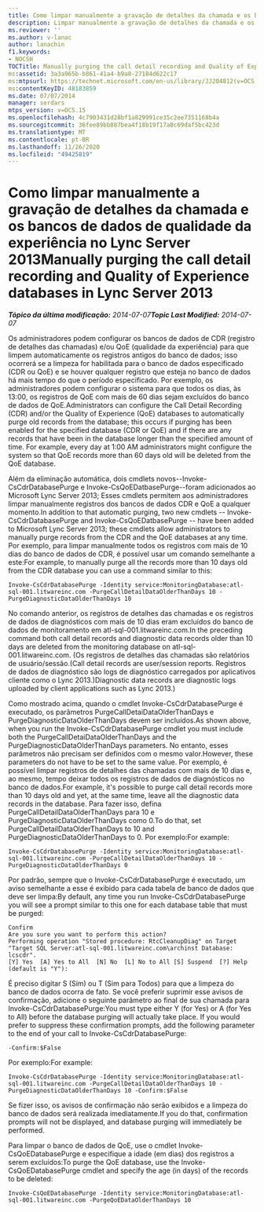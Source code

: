 ```yaml
---
title: Como limpar manualmente a gravação de detalhes da chamada e os bancos de dados de qualidade da experiência
description: Limpar manualmente a gravação de detalhes da chamada e os bancos de dados de experiência de experiência.
ms.reviewer: ''
ms.author: v-lanac
author: lanachin
f1.keywords:
- NOCSH
TOCTitle: Manually purging the call detail recording and Quality of Experience databases
ms:assetid: 3a3a965b-b861-41a4-b9a8-27184d622c17
ms:mtpsurl: https://technet.microsoft.com/en-us/library/JJ204812(v=OCS.15)
ms:contentKeyID: 48183859
ms.date: 07/07/2014
manager: serdars
mtps_version: v=OCS.15
ms.openlocfilehash: 4c7903431d28bf1a829991ce35c2ee7351168b4a
ms.sourcegitcommit: 36fee89bb887bea4f18b19f17a8c69daf5bc423d
ms.translationtype: MT
ms.contentlocale: pt-BR
ms.lasthandoff: 11/26/2020
ms.locfileid: "49425819"
---
```

# <a name="manually-purging-the-call-detail-recording-and-quality-of-experience-databases-in-lync-server-2013"></a><span data-ttu-id="d8db3-103">Como limpar manualmente a gravação de detalhes da chamada e os bancos de dados de qualidade da experiência no Lync Server 2013</span><span class="sxs-lookup"><span data-stu-id="d8db3-103">Manually purging the call detail recording and Quality of Experience databases in Lync Server 2013</span></span>

<div data-xmlns="http://www.w3.org/1999/xhtml">

<div class="topic" data-xmlns="http://www.w3.org/1999/xhtml" data-msxsl="urn:schemas-microsoft-com:xslt" data-cs="https://msdn.microsoft.com/">

<div data-asp="https://msdn2.microsoft.com/asp">



</div>

<div id="mainSection">

<div id="mainBody"><span data-ttu-id="d8db3-104">

<span> </span></span><span class="sxs-lookup"><span data-stu-id="d8db3-104">

<span> </span></span></span>

<span data-ttu-id="d8db3-105">_**Tópico da última modificação:** 2014-07-07_</span><span class="sxs-lookup"><span data-stu-id="d8db3-105">_**Topic Last Modified:** 2014-07-07_</span></span>

<span data-ttu-id="d8db3-p101">Os administradores podem configurar os bancos de dados de CDR (registro de detalhes das chamadas) e/ou QoE (qualidade da experiência) para que limpem automaticamente os registros antigos do banco de dados; isso ocorrerá se a limpeza for habilitada para o banco de dados especificado (CDR ou QoE) e se houver qualquer registro que esteja no banco de dados há mais tempo do que o período especificado. Por exemplo, os administradores podem configurar o sistema para que todos os dias, às 13:00, os registros de QoE com mais de 60 dias sejam excluídos do banco de dados de QoE.</span><span class="sxs-lookup"><span data-stu-id="d8db3-p101">Administrators can configure the Call Detail Recording (CDR) and/or the Quality of Experience (QoE) databases to automatically purge old records from the database; this occurs if purging has been enabled for the specified database (CDR or QoE) and if there are any records that have been in the database longer than the specified amount of time. For example, every day at 1:00 AM administrators might configure the system so that QoE records more than 60 days old will be deleted from the QoE database.</span></span>

<span data-ttu-id="d8db3-108">Além da eliminação automática, dois cmdlets novos--Invoke-CsCdrDatabasePurge e Invoke-CsQoEDatbasePurge--foram adicionados ao Microsoft Lync Server 2013; Esses cmdlets permitem aos administradores limpar manualmente registros dos bancos de dados CDR e QoE a qualquer momento.</span><span class="sxs-lookup"><span data-stu-id="d8db3-108">In addition to that automatic purging, two new cmdlets -- Invoke-CsCdrDatabasePurge and Invoke-CsQoEDatbasePurge -- have been added to Microsoft Lync Server 2013; these cmdlets allow administrators to manually purge records from the CDR and the QoE databases at any time.</span></span> <span data-ttu-id="d8db3-109">Por exemplo, para limpar manualmente todos os registros com mais de 10 dias do banco de dados de CDR, é possível usar um comando semelhante a este:</span><span class="sxs-lookup"><span data-stu-id="d8db3-109">For example, to manually purge all the records more than 10 days old from the CDR database you can use a command similar to this:</span></span>

    Invoke-CsCdrDatabasePurge -Identity service:MonitoringDatabase:atl-sql-001.litwareinc.com -PurgeCallDetailDataOlderThanDays 10 -PurgeDiagnosticDataOlderThanDays 10

<span data-ttu-id="d8db3-110">No comando anterior, os registros de detalhes das chamadas e os registros de dados de diagnósticos com mais de 10 dias eram excluídos do banco de dados de monitoramento em atl-sql-001.litwareinc.com.</span><span class="sxs-lookup"><span data-stu-id="d8db3-110">In the preceding command both call detail records and diagnostic data records older than 10 days are deleted from the monitoring database on atl-sql-001.litwareinc.com.</span></span> <span data-ttu-id="d8db3-111">(Os registros de detalhes das chamadas são relatórios de usuário/sessão.</span><span class="sxs-lookup"><span data-stu-id="d8db3-111">(Call detail records are user/session reports.</span></span> <span data-ttu-id="d8db3-112">Registros de dados de diagnóstico são logs de diagnóstico carregados por aplicativos cliente como o Lync 2013.)</span><span class="sxs-lookup"><span data-stu-id="d8db3-112">Diagnostic data records are diagnostic logs uploaded by client applications such as Lync 2013.)</span></span>

<span data-ttu-id="d8db3-113">Como mostrado acima, quando o cmdlet Invoke-CsCdrDatabasePurge é executado, os parâmetros PurgeCallDetaiDataOlderThanDays e PurgeDiagnosticDataOlderThanDays devem ser incluídos.</span><span class="sxs-lookup"><span data-stu-id="d8db3-113">As shown above, when you run the Invoke-CsCdrDatabasePurge cmdlet you must include both the PurgeCallDetaiDataOlderThanDays and the PurgeDiagnosticDataOlderThanDays parameters.</span></span> <span data-ttu-id="d8db3-114">No entanto, esses parâmetros não precisam ser definidos com o mesmo valor.</span><span class="sxs-lookup"><span data-stu-id="d8db3-114">However, these parameters do not have to be set to the same value.</span></span> <span data-ttu-id="d8db3-115">Por exemplo, é possível limpar registros de detalhes das chamadas com mais de 10 dias e, ao mesmo, tempo deixar todos os registros de dados de diagnósticos no banco de dados.</span><span class="sxs-lookup"><span data-stu-id="d8db3-115">For example, it's possible to purge call detail records more than 10 days old and yet, at the same time, leave all the diagnostic data records in the database.</span></span> <span data-ttu-id="d8db3-116">Para fazer isso, defina PurgeCallDetailDataOlderThanDays para 10 e PurgeDiagnosticDataOlderThanDays como 0.</span><span class="sxs-lookup"><span data-stu-id="d8db3-116">To do that, set PurgeCallDetailDataOlderThanDays to 10 and PurgeDiagnosticDataOlderThanDays to 0.</span></span> <span data-ttu-id="d8db3-117">Por exemplo:</span><span class="sxs-lookup"><span data-stu-id="d8db3-117">For example:</span></span>

    Invoke-CsCdrDatabasePurge -Identity service:MonitoringDatabase:atl-sql-001.litwareinc.com -PurgeCallDetailDataOlderThanDays 10 -PurgeDiagnosticDataOlderThanDays 0

<span data-ttu-id="d8db3-118">Por padrão, sempre que o Invoke-CsCdrDatabasePurge é executado, um aviso semelhante a esse é exibido para cada tabela de banco de dados que deve ser limpa:</span><span class="sxs-lookup"><span data-stu-id="d8db3-118">By default, any time you run Invoke-CsCdrDatabasePurge you will see a prompt similar to this one for each database table that must be purged:</span></span>

    Confirm
    Are you sure you want to perform this action?
    Performing operation "Stored procedure: RtcCleanupDiag" on Target "Target SQL Server:atl-sql-001.litwareinc.com\archinst Database: lcscdr".
    [Y] Yes  [A] Yes to All  [N] No  [L] No to All [S] Suspend  [?] Help (default is "Y"):

<span data-ttu-id="d8db3-p105">É preciso digitar S (Sim) ou T (Sim para Todos) para que a limpeza do banco de dados ocorra de fato. Se você preferir suprimir esse avisos de confirmação, adicione o seguinte parâmetro ao final de sua chamada para Invoke-CsCdrDatabasePurge:</span><span class="sxs-lookup"><span data-stu-id="d8db3-p105">You must type either Y (for Yes) or A (for Yes to All) before the database purging will actually take place. If you would prefer to suppress these confirmation prompts, add the following parameter to the end of your call to Invoke-CsCdrDatabasePurge:</span></span>

    -Confirm:$False

<span data-ttu-id="d8db3-121">Por exemplo:</span><span class="sxs-lookup"><span data-stu-id="d8db3-121">For example:</span></span>

    Invoke-CsCdrDatabasePurge -Identity service:MonitoringDatabase:atl-sql-001.litwareinc.com -PurgeCallDetailDataOlderThanDays 10 -PurgeDiagnosticDataOlderThanDays 10 -Confirm:$False

<span data-ttu-id="d8db3-122">Se fizer isso, os avisos de confirmação não serão exibidos e a limpeza do banco de dados será realizada imediatamente.</span><span class="sxs-lookup"><span data-stu-id="d8db3-122">If you do that, confirmation prompts will not be displayed, and database purging will immediately be performed.</span></span>

<span data-ttu-id="d8db3-123">Para limpar o banco de dados de QoE, use o cmdlet Invoke-CsQoEDatabasePurge e especifique a idade (em dias) dos registros a serem excluídos:</span><span class="sxs-lookup"><span data-stu-id="d8db3-123">To purge the QoE database, use the Invoke-CsQoEDatabasePurge cmdlet and specify the age (in days) of the records to be deleted:</span></span>

    Invoke-CsQoEDatabasePurge -Identity service:MonitoringDatabase:atl-sql-001.litwareinc.com -PurgeQoEDataOlderThanDays 10

<span data-ttu-id="d8db3-124"></div>

<span> </span>

</div>

</div>

</span><span class="sxs-lookup"><span data-stu-id="d8db3-124"></div>

<span> </span>

</div>

</div>

</span></span></div>


